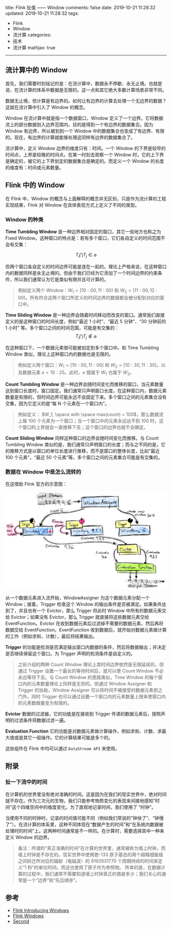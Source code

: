 title: Flink 扯蛋 —— Window
comments: false
date: 2019-10-21 11:28:32
updated: 2019-10-21 11:28:32
tags:
- Flink
- Window
- 流计算
categories:
- 技术
- 流计算
mathjax: true
---
## 流计算中的 Window
首先，我们需要时刻铭记的是：在流计算中，数据永不停歇、永无止境。也就是说，在流计算的体系中数据是无限的。这一点和其它绝大多数计算场景非常不同。

数据无止境，但计算是有边界的。如何让有边界的计算去处理一个无边界的数据？这就在流计算中引入了 Window 的概念。

Window 在流计算中就是指一个数据窗口，Window 定义了一个边界。它将数据流上的部分数据划入边界范围内，目的是得到一个有边界的数据集合。因为 Window 有边界，所以被划到一个 Window 中的数据集合也变成了有边界、有限的。现在，有边界的计算就能够处理这同样有边界的数据集合了。

流计算中，定义 Window 边界的维度只有：时间。一个 Window 的下界是较早的时间点，上界是较晚的时间点。在某一时刻去观察一个 Window 时，它的上下界是确定的，被它的上下界划定的数据集合是确定的。而定义一个 Window 的长度的维度有：时间或元素数量。

## Flink 中的 Window
在 Flink 中，Window 的概念与上面解释的概念并无区别，只是作为流计算的工程实现结果，Flink 对 Window 在具体表现方式上定义了不同的类型。

### Window 的种类
**Time Tumbling Window** 是一种边界相对固定的窗口，其它一些地方也称之为 Fixed Window。这种窗口的特点是：若有多个窗口，它们各自定义的时间范围不会有交集：

$$
T_i \bigcap T_j \in \varnothing
$$

但两个窗口各自定义的时间边界可能是连在一起的。理论上严格来说，在这种窗口内的数据同样是永无止境的。但由于我们已经为它添加了一个时间边界的约束条件，所以我们通常认为它是类似有限并且可计算的。

> 例如定义两个 Window：$W_1 = [10:00,11:00)$ 和 $W_2 = [11:00, 12:00)$。所有符合这两个窗口所定义的时间边界的数据都会被分配到对应的窗口中。

**Time Sliding Window** 是一种边界会随着时间移动而改变的窗口。通常我们直接定义的是这种窗口的时间长度，例如“最近 1 小时”、“最近 5 分钟”、“30 分钟前的 1 小时” 等。多个窗口之间的时间范围，可能是有交集的：
$$
T_i \bigcap T_j \notin \varnothing
$$

在这种窗口下，一个数据元素很可能被划定到多个窗口中。和 Time Tumbling Window 类似，理论上这种窗口内的数据也是无限的。

> 例如定义两个窗口：$W_1 = [10:00, 11:00]$ 和 $W_2 = [10:30, 11:30]$，以及数据元素 $e = 10:25$。此时，$e$ 既属于 $W_1$ 也属于 $W_2$。

**Count Tumbling Window** 是一种边界会随时间变化而推移的窗口，当元素数量达到窗口长度时，窗口固定。我们通常只声明窗口长度。在这种窗口内，数据元素数量是有限的，但时间边界可能永远不会固定下来。多个窗口之间的元素集合没有交集，因为它定义的是“每 N 个元素在一个窗口内”。

> 例如定义： $W_1, \space with \space max(count) = 100$，那么数据流上每 100 个元素为一个窗口；当一个窗口中的元素永远达不到 100 时，这个窗口的上界就会一直推移下去；这个窗口的边界也就不会确定。

**Count Sliding Window** 同样这种窗口的边界会随时间变化而推移。与 Count Tumbling Window 类似的是，我们通常只声明窗口的长度；而与之不同的是，它的推移方式是以窗口的单位长度进行推移，而不是窗口的整体长度，比如“最近 100 个元素”，“最近 50 个元素”等。多个窗口之间的元素集合可能是有交集的。

### 数据在 Window 中是怎么流转的
在这借助 Flink 官方的示意图：

![Window Mechianics](images/window-mechanics.webp)

从一个数据元素进入流开始，WindowAssigner 为这个数据元素分配一个 Window；接着，Trigger 检查这个 Window 的输出条件是否被满足。如果条件达到了，并且也有一个 Evictor，那么 Trigger 将此时 Window 中所有的数据元素交给 Evictor；如果没有 Evictor，那么 Trigger 就直接将这些数据元素交给 EventFunction。Evictor 在收到数据元素后过滤掉不需要的数据元素，然后再将数据交给 EventFunction。EventFunction 收到数据后，就开始对数据元素做计算的工作（例如求和、计数），最后将结果输出。

**Trigger** 的功能是检测是否满足输出窗口内数据的条件，然后将数据输出；并决定是否继续保留这个窗口。为 Trigger 声明的检测条件是自定义的。

> 之前介绍的两种 Count Window 理论上其时间边界依然是无限延续的，但通过 Trigger 设置一个最长的等待时间后，就可以使 Count Window 不必永远等待下去。与 Count Window 的思路类似，Time Window 的每个窗口内的元素数量理论上同样是无穷的。但通过 Window Assigner 和 Trigger 的协助，Window Assigner 可以将时间不被接受的数据元素拒之门外，同时 Trigger 也可以通过设置一个窗口内的元素数量上限来使窗口内的元素数据量变为有限的。

**Evictor** 数据的过滤器，它的功能是在接收到 Trigger 传递的数据元素后，按照声明的过滤条件将数据过滤一遍。

**Evaluation Function** 它的功能是对数据元素做计算操作，例如求和、计数、求最大值或是其它一般操作。它的计算结果可能是多个的。

这些组件在 Flink 中均可以通过 ```DataStream API``` 来使用。

## 附录
### 扯一下流中的时间

在计算机的世界里没有绝对准确的时间。这是因为在我们的现实世界中，绝对时间就不存在。作为三次元的生物，我们只能参考物质变化的表现来间接地感知“时间”这个四维空间中的维度变化。为了直观地记录时间，我们使用了 “时钟”。

当使用不同的时钟时，记录的时间值可能不同（例如我们常说的“钟快了”、“钟慢了”）。在流计算的体系里，这种不同体现在“数据产生的时间”和“在系统内数据被处理时的时间”上。这两种时间通常是不一样的。在计算时，需要选择其中一种来定义 Window 的边界。

> 备注：所谓的“真正准确的时间”在计算的世界里，通常被称为墙上时钟，而墙上时钟是不存在的。现实世界中使用铯-133 原子基态的两个超精细能级之间跃迁所对应的辐射（电磁波）的 9192631770 个周期持续的时间来定义“1 秒”的单位时间。而这也使用了原子作为参照物。
> 所幸的是，在数据计算的过程中，我们通常不需要知道墙上时钟真正的值是多少；我们关心的通常是一个“边界”和“先后顺序”。

## 参考
- [Flink Introducing Windows](https://flink.apache.org/news/2015/12/04/Introducing-windows.html)
- [Flink Windows](https://ci.apache.org/projects/flink/flink-docs-release-1.9/concepts/programming-model.html#windows)
- [Second](https://en.wikipedia.org/wiki/Second)